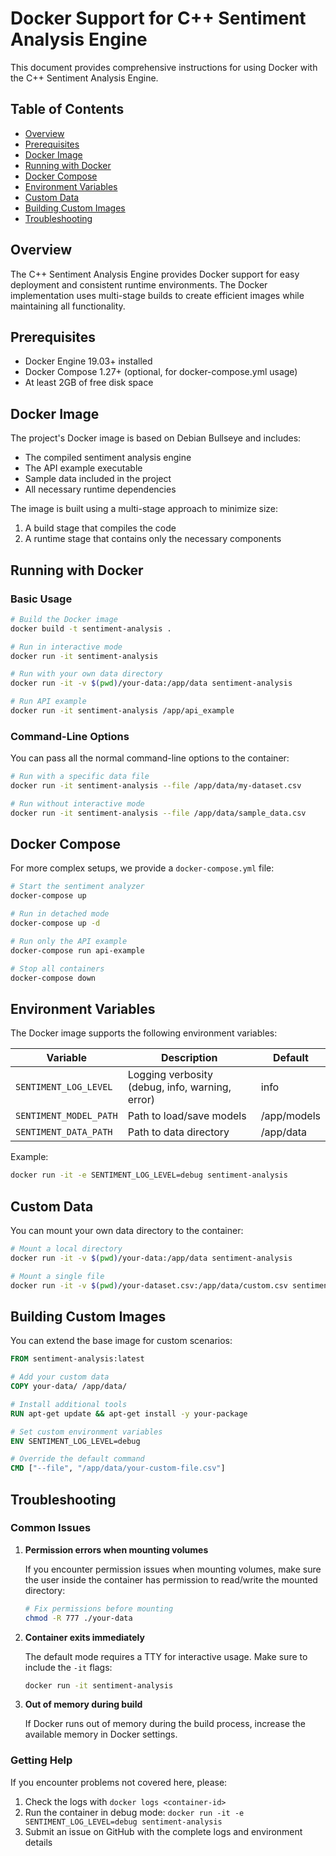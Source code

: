 # Docker Support for C++ Sentiment Analysis Engine

This document provides comprehensive instructions for using Docker with the C++ Sentiment Analysis Engine.

## Table of Contents

-  [Overview](#overview)
-  [Prerequisites](#prerequisites)
-  [Docker Image](#docker-image)
-  [Running with Docker](#running-with-docker)
-  [Docker Compose](#docker-compose)
-  [Environment Variables](#environment-variables)
-  [Custom Data](#custom-data)
-  [Building Custom Images](#building-custom-images)
-  [Troubleshooting](#troubleshooting)

## Overview

The C++ Sentiment Analysis Engine provides Docker support for easy deployment and consistent runtime environments. The Docker implementation uses multi-stage builds to create efficient images while maintaining all functionality.

## Prerequisites

-  Docker Engine 19.03+ installed
-  Docker Compose 1.27+ (optional, for docker-compose.yml usage)
-  At least 2GB of free disk space

## Docker Image

The project's Docker image is based on Debian Bullseye and includes:

-  The compiled sentiment analysis engine
-  The API example executable
-  Sample data included in the project
-  All necessary runtime dependencies

The image is built using a multi-stage approach to minimize size:

1. A build stage that compiles the code
2. A runtime stage that contains only the necessary components

## Running with Docker

### Basic Usage

```bash
# Build the Docker image
docker build -t sentiment-analysis .

# Run in interactive mode
docker run -it sentiment-analysis

# Run with your own data directory
docker run -it -v $(pwd)/your-data:/app/data sentiment-analysis

# Run API example
docker run -it sentiment-analysis /app/api_example
```

### Command-Line Options

You can pass all the normal command-line options to the container:

```bash
# Run with a specific data file
docker run -it sentiment-analysis --file /app/data/my-dataset.csv

# Run without interactive mode
docker run -it sentiment-analysis --file /app/data/sample_data.csv
```

## Docker Compose

For more complex setups, we provide a `docker-compose.yml` file:

```bash
# Start the sentiment analyzer
docker-compose up

# Run in detached mode
docker-compose up -d

# Run only the API example
docker-compose run api-example

# Stop all containers
docker-compose down
```

## Environment Variables

The Docker image supports the following environment variables:

| Variable               | Description                                     | Default     |
| ---------------------- | ----------------------------------------------- | ----------- |
| `SENTIMENT_LOG_LEVEL`  | Logging verbosity (debug, info, warning, error) | info        |
| `SENTIMENT_MODEL_PATH` | Path to load/save models                        | /app/models |
| `SENTIMENT_DATA_PATH`  | Path to data directory                          | /app/data   |

Example:

```bash
docker run -it -e SENTIMENT_LOG_LEVEL=debug sentiment-analysis
```

## Custom Data

You can mount your own data directory to the container:

```bash
# Mount a local directory
docker run -it -v $(pwd)/your-data:/app/data sentiment-analysis

# Mount a single file
docker run -it -v $(pwd)/your-dataset.csv:/app/data/custom.csv sentiment-analysis --file /app/data/custom.csv
```

## Building Custom Images

You can extend the base image for custom scenarios:

```dockerfile
FROM sentiment-analysis:latest

# Add your custom data
COPY your-data/ /app/data/

# Install additional tools
RUN apt-get update && apt-get install -y your-package

# Set custom environment variables
ENV SENTIMENT_LOG_LEVEL=debug

# Override the default command
CMD ["--file", "/app/data/your-custom-file.csv"]
```

## Troubleshooting

### Common Issues

1. **Permission errors when mounting volumes**

   If you encounter permission issues when mounting volumes, make sure the user inside the container has permission to read/write the mounted directory:

   ```bash
   # Fix permissions before mounting
   chmod -R 777 ./your-data
   ```

2. **Container exits immediately**

   The default mode requires a TTY for interactive usage. Make sure to include the `-it` flags:

   ```bash
   docker run -it sentiment-analysis
   ```

3. **Out of memory during build**

   If Docker runs out of memory during the build process, increase the available memory in Docker settings.

### Getting Help

If you encounter problems not covered here, please:

1. Check the logs with `docker logs <container-id>`
2. Run the container in debug mode: `docker run -it -e SENTIMENT_LOG_LEVEL=debug sentiment-analysis`
3. Submit an issue on GitHub with the complete logs and environment details

